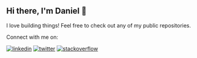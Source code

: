 ## Hi there, I'm Daniel 👋

I love building things! Feel free to check out any of my public repositories.

Connect with me on:

[![linkedin](https://img.shields.io/badge/LinkedIn-0077B5?style=for-the-badge&logo=linkedin&logoColor=white)](https://www.linkedin.com/in/dshkim/) [![twitter](https://img.shields.io/badge/Twitter-1DA1F2?style=for-the-badge&logo=twitter&logoColor=white)](https://x.com/dahnielkim) [![stackoverflow](https://img.shields.io/badge/Stack_Overflow-FE7A16?style=for-the-badge&logo=stack-overflow&logoColor=white)](https://stackoverflow.com/users/7960933/daniel-kim)

